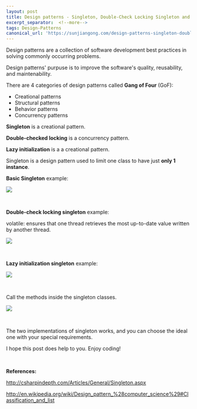 ```yaml
---
layout: post
title: Design patterns - Singleton, Double-Check Locking Singleton and Lazy initialization
excerpt_separator:  <!--more-->
tags: Design-Patterns
canonical_url: 'https://sunjiangong.com/design-patterns-singleton-double-check-locking-singleton-lazy-initialization/'
---
```


Design patterns are a collection of software development best practices in solving commonly occurring problems.

Design patterns' purpuse is to improve the software's quality, reusability, and maintenability.

<!--more-->

There are 4 categories of design patterns called **Gang of Four** (GoF):

- Creational patterns
- Structural patterns
- Behavior patterns
- Concurrency patterns


**Singleton** is a creational pattern. 

**Double-checked locking** is a concurrency pattern.

**Lazy initialization** is a a creational pattern.


Singleton is a design pattern used to limit one class to have just **only 1 instance**.



**Basic Singleton** example:


![](./../../../assets/images/Singleton/basic_singleton.png)


<br/>

**Double-check locking singleton** example:

volatile: ensures that one thread retrieves the most up-to-date value written by another thread.

![](./../../../assets/images/Singleton/double_check_locking_singleton.png)


<br/>

**Lazy initialization singleton** example:


![](./../../../assets/images/Singleton/lazy_initialization_singleton.png)


<br/>

Call the methods inside the singleton classes.

![](./../../../assets/images/Singleton/call.png)

<br/>

The two implementations of singleton works, and you can choose the ideal one with your special requirements. 


I hope this post does help to you. Enjoy coding!

<br/>

**References:**

http://csharpindepth.com/Articles/General/Singleton.aspx

http://en.wikipedia.org/wiki/Design_pattern_%28computer_science%29#Classification_and_list


